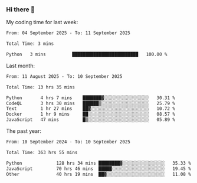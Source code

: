 ### Hi there 👋

My coding time for last week:

<!--START_SECTION:week-->

```txt
From: 04 September 2025 - To: 11 September 2025

Total Time: 3 mins

Python   3 mins          █████████████████████████   100.00 %
```

<!--END_SECTION:week-->

Last month:

<!--START_SECTION:month-->

```txt
From: 11 August 2025 - To: 10 September 2025

Total Time: 13 hrs 35 mins

Python       4 hrs 7 mins    ███████▓░░░░░░░░░░░░░░░░░   30.31 %
CodeQL       3 hrs 30 mins   ██████▒░░░░░░░░░░░░░░░░░░   25.79 %
Text         1 hr 27 mins    ██▓░░░░░░░░░░░░░░░░░░░░░░   10.72 %
Docker       1 hr 9 mins     ██░░░░░░░░░░░░░░░░░░░░░░░   08.57 %
JavaScript   47 mins         █▒░░░░░░░░░░░░░░░░░░░░░░░   05.89 %
```

<!--END_SECTION:month-->

The past year:

<!--START_SECTION:year-->

```txt
From: 10 September 2024 - To: 10 September 2025

Total Time: 363 hrs 55 mins

Python             128 hrs 34 mins ████████▓░░░░░░░░░░░░░░░░   35.33 %
JavaScript         70 hrs 46 mins  █████░░░░░░░░░░░░░░░░░░░░   19.45 %
Other              40 hrs 19 mins  ██▓░░░░░░░░░░░░░░░░░░░░░░   11.08 %
```

<!--END_SECTION:year-->
